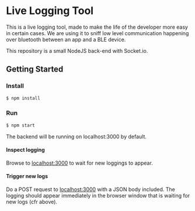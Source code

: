 # Live Logging Tool

This is a live logging tool, made to make the life of the developer more easy in certain cases.
We are using it to sniff low level communication happening over bluetooth between an app and a BLE device.

This repository is a small NodeJS back-end with Socket.io.


## Getting Started

### Install

```sh
$ npm install
```

### Run

```sh
$ npm start
```

The backend will be running on localhost:3000 by default.

#### Inspect logging

Browse to [localhost:3000](http://localhost:3000) to wait for new loggings to appear.

#### Trigger new logs

Do a POST request to [localhost:3000](http://localhost:3000/log) with a JSON body included.
The logging should appear immediately in the browser window that is waiting for new logs (cfr above).
